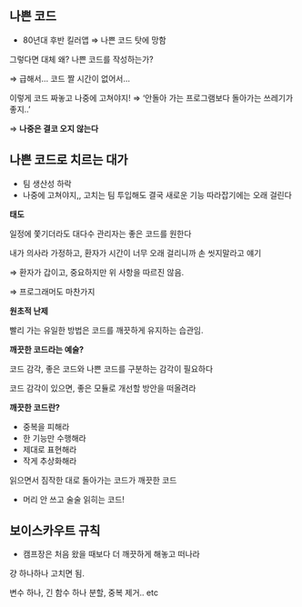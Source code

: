 ## 나쁜 코드

- 80년대 후반 킬러앱 ⇒ 나쁜 코드 탓에 망함

그렇다면 대체 왜? 나쁜 코드를 작성하는가?

⇒ 급해서… 코드 짤 시간이 없어서…

이렇게 코드 짜놓고 나중에 고쳐야지! ⇒ ‘안돌아 가는 프로그램보다 돌아가는 쓰레기가 좋지..’

⇒ **나중은 결코 오지 않는다**

## 나쁜 코드로 치르는 대가

- 팀 생산성 하락
- 나중에 고쳐야지,, 고치는 팀 투입해도 결국 새로운 기능 따라잡기에는 오래 걸린다

**태도**

일정에 쫓기더라도 대다수 관리자는 좋은 코드를 원한다

내가 의사라 가정하고, 환자가 시간이 너무 오래 걸리니까 손 씻지말라고 얘기

⇒ 환자가 갑이고, 중요하지만 위 사항을 따르진 않음.

⇒ 프로그래머도 마찬가지

**원초적 난제**

빨리 가는 유일한 방법은 코드를 깨끗하게 유지하는 습관임.

**깨끗한 코드라는 예술?**

코드 감각, 좋은 코드와 나쁜 코드를 구분하는 감각이 필요하다

코드 감각이 있으면, 좋은 모듈로 개선할 방안을 떠올려라

**깨끗한 코드란?**

- 중복을 피해라
- 한 기능만 수행해라
- 제대로 표현해라
- 작게 추상화해라

읽으면서 짐작한 대로 돌아가는 코드가 깨끗한 코드

- 머리 안 쓰고 술술 읽히는 코드!

## 보이스카우트 규칙

- 캠프장은 처음 왔을 때보다 더 깨끗하게 해놓고 떠나라

걍 하나하나 고치면 됨.

변수 하나, 긴 함수 하나 분할, 중복 제거.. etc